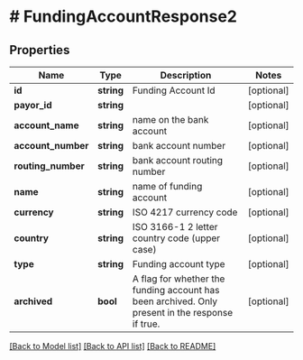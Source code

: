 # # FundingAccountResponse2

## Properties

Name | Type | Description | Notes
------------ | ------------- | ------------- | -------------
**id** | **string** | Funding Account Id | [optional]
**payor_id** | **string** |  | [optional]
**account_name** | **string** | name on the bank account | [optional]
**account_number** | **string** | bank account number | [optional]
**routing_number** | **string** | bank account routing number | [optional]
**name** | **string** | name of funding account | [optional]
**currency** | **string** | ISO 4217 currency code | [optional]
**country** | **string** | ISO 3166-1 2 letter country code (upper case) | [optional]
**type** | **string** | Funding account type | [optional]
**archived** | **bool** | A flag for whether the funding account has been archived.  Only present in the response if true. | [optional]

[[Back to Model list]](../../README.md#models) [[Back to API list]](../../README.md#endpoints) [[Back to README]](../../README.md)
